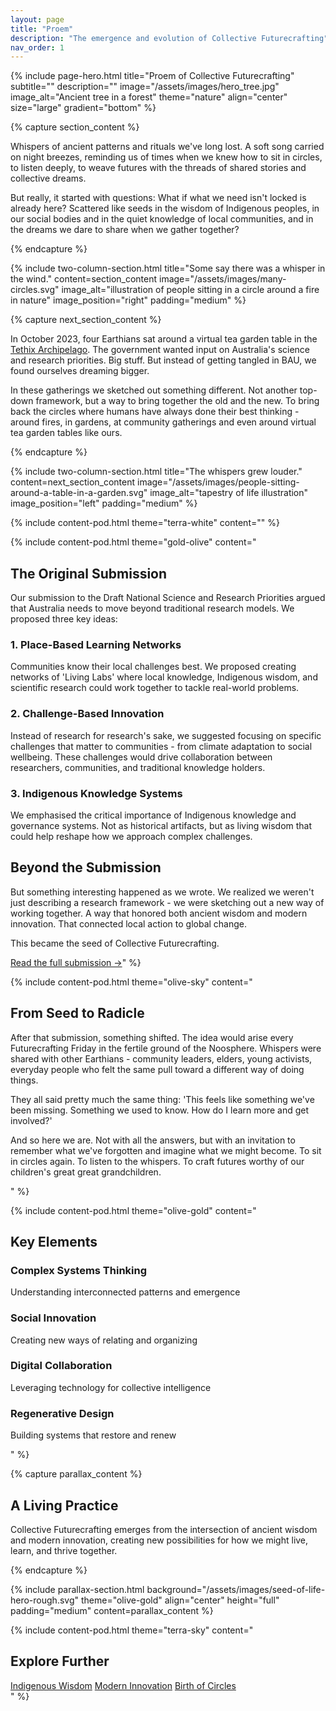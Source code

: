 ```yaml
---
layout: page
title: "Proem"
description: "The emergence and evolution of Collective Futurecrafting"
nav_order: 1
---
```


{% include page-hero.html 
  title="Proem of Collective Futurecrafting"
  subtitle=""
  description=""
  image="/assets/images/hero_tree.jpg"
  image_alt="Ancient tree in a forest"
  theme="nature"
  align="center"
  size="large"
  gradient="bottom"
%}

{% capture section_content %}
<p>Whispers of ancient patterns and rituals we've long lost. A soft song carried on night breezes, reminding us of times when we knew how to sit in circles, to listen deeply, to weave futures with the threads of shared stories and collective dreams. </p>
<p>But really, it started with questions: <span class="bold-highlight">What if what we need isn't locked is already here? Scattered like seeds in the wisdom of Indigenous peoples, in our social bodies and in the quiet knowledge of local communities, and in the dreams we dare to share when we gather together?</span></p>
{% endcapture %}

{% include two-column-section.html
  title="Some say there was a whisper in the wind."
  content=section_content
  image="/assets/images/many-circles.svg"
  image_alt="illustration of people sitting in a circle around a fire in nature"
  image_position="right"
  padding="medium"
%}

{% capture next_section_content %}
<p>In October 2023, four Earthians sat around a virtual tea garden table in the <a href="#">Tethix Archipelago</a>. The government wanted input on Australia's science and research priorities. Big stuff. But instead of getting tangled in BAU, we found ourselves dreaming bigger.</p>

<p>In these gatherings we sketched out something different. Not another top-down framework, but a way to bring together the old and the new. To bring back the circles where humans have always done their best thinking - around fires, in gardens, at community gatherings and even around virtual tea garden tables like ours.</p>
{% endcapture %}

{% include two-column-section.html
  title="The whispers grew louder."
  content=next_section_content
  image="/assets/images/people-sitting-around-a-table-in-a-garden.svg"
  image_alt="tapestry of life illustration"
  image_position="left"
  padding="medium"
%}

{% include content-pod.html 
  theme="terra-white"
  content=""
%}

{% include content-pod.html 
  theme="gold-olive"
  content="<h2>The Original Submission</h2>
  <p>Our submission to the Draft National Science and Research Priorities argued that Australia needs to move beyond traditional research models. We proposed three key ideas:</p>
  
  <h3>1. Place-Based Learning Networks</h3>
  <p>Communities know their local challenges best. We proposed creating networks of 'Living Labs' where local knowledge, Indigenous wisdom, and scientific research could work together to tackle real-world problems.</p>
  
  <h3>2. Challenge-Based Innovation</h3>
  <p>Instead of research for research's sake, we suggested focusing on specific challenges that matter to communities - from climate adaptation to social wellbeing. These challenges would drive collaboration between researchers, communities, and traditional knowledge holders.</p>
  
  <h3>3. Indigenous Knowledge Systems</h3>
  <p>We emphasised the critical importance of Indigenous knowledge and governance systems. Not as historical artifacts, but as living wisdom that could help reshape how we approach complex challenges.</p>
  
  <h2>Beyond the Submission</h2>
  <p>But something interesting happened as we wrote. We realized we weren't just describing a research framework - we were sketching out a new way of working together. A way that honored both ancient wisdom and modern innovation. That connected local action to global change.</p>
  
  <p>This became the seed of Collective Futurecrafting.</p>
  
  <a href='#' class='button button--primary'>Read the full submission →</a>"
%}

{% include content-pod.html 
  theme="olive-sky"
  content="<h2>From Seed to Radicle</h2>
  <p>After that submission, something shifted. The idea would arise every Futurecrafting Friday in the fertile ground of the Noosphere. Whispers were shared with other Earthians - community leaders, elders, young activists, everyday people who felt the same pull toward a different way of doing things.</p>

  <p>They all said pretty much the same thing: 'This feels like something we've been missing. Something we used to know. How do I learn more and get involved?'</p>
  
  <p>And so here we are. Not with all the answers, but with an invitation to remember what we've forgotten and imagine what we might become. To sit in circles again. To listen to the whispers. To craft futures worthy of our children's great great grandchildren.</p>"
%}

{% include content-pod.html 
  theme="olive-gold"
  content="<h2>Key Elements</h2>
  <div class='organic-grid'>
    <div>
      <h3>Complex Systems Thinking</h3>
      <p>Understanding interconnected patterns and emergence</p>
    </div>
    <div>
      <h3>Social Innovation</h3>
      <p>Creating new ways of relating and organizing</p>
    </div>
    <div>
      <h3>Digital Collaboration</h3>
      <p>Leveraging technology for collective intelligence</p>
    </div>
    <div>
      <h3>Regenerative Design</h3>
      <p>Building systems that restore and renew</p>
    </div>
  </div>"
%}

{% capture parallax_content %}
<h2>A Living Practice</h2>
<p>
  Collective Futurecrafting emerges from the intersection of <span class="bold-highlight">ancient wisdom</span> and <span class="bold-highlight">modern innovation</span>, creating new possibilities for how we might live, learn, and thrive together.
</p>
{% endcapture %}

{% include parallax-section.html
  background="/assets/images/seed-of-life-hero-rough.svg"
  theme="olive-gold"
  align="center"
  height="full"
  padding="medium"
  content=parallax_content
%}

{% include content-pod.html 
  theme="terra-sky"
  content="<h2>Explore Further</h2>
  <div class='organic-grid'>
    <a href='/origins/indigenous-wisdom' class='button button--primary'>Indigenous Wisdom</a>
    <a href='/origins/modern-innovation' class='button button--primary'>Modern Innovation</a>
    <a href='/origins/birth-of-circles' class='button button--primary'>Birth of Circles</a>
  </div>"
%}
